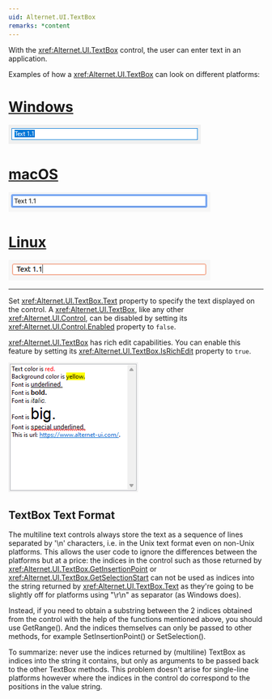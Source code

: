 ```yaml
---
uid: Alternet.UI.TextBox
remarks: *content
---
```

With the <xref:Alternet.UI.TextBox> control, the user can enter text in an application.

Examples of how a <xref:Alternet.UI.TextBox> can look on different platforms:

# [Windows](#tab/screenshot-windows)
![TextBox on Windows](images/textbox-windows.png)
# [macOS](#tab/screenshot-macos)
![TextBox on macOS](images/textbox-macos.png)
# [Linux](#tab/screenshot-linux)
![TextBox on Linux](images/textbox-linux.png)
***

Set <xref:Alternet.UI.TextBox.Text> property to specify the text displayed on the control.
A <xref:Alternet.UI.TextBox>, like any other <xref:Alternet.UI.Control>, can be disabled by setting its <xref:Alternet.UI.Control.Enabled> property to `false`.

<xref:Alternet.UI.TextBox> has rich edit capabilities. You can enable this feature by setting its 
<xref:Alternet.UI.TextBox.IsRichEdit> property to `true`.

![RichEdit feature](images/richedit.png)

## TextBox Text Format

The multiline text controls always store the text as a sequence of lines separated by '\n' characters, 
i.e. in the Unix text format even on non-Unix platforms. This allows the user code to ignore the 
differences between the platforms but at a price: the indices in the control such as those 
returned by <xref:Alternet.UI.TextBox.GetInsertionPoint> or <xref:Alternet.UI.TextBox.GetSelectionStart> can not 
be used as indices into the string returned 
by <xref:Alternet.UI.TextBox.Text> as they're going to be slightly off for platforms using "\\r\\n" 
as separator (as Windows does).

Instead, if you need to obtain a substring between the 2 indices obtained from the control with the help 
of the functions mentioned above, you should use GetRange(). And the indices themselves
can only be passed to 
other methods, for example SetInsertionPoint() or SetSelection().

To summarize: never use the indices returned by (multiline) TextBox as indices into the string it contains, 
but only as arguments to be passed back to the other TextBox methods. This problem doesn't arise for 
single-line platforms however where the indices in the control do correspond to the positions in the value string.
